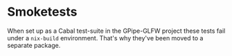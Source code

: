 # Smoketests

When set up as a Cabal test-suite in the GPipe-GLFW project these tests fail
under a `nix-build` environment. That's why they've been moved to a separate
package.
